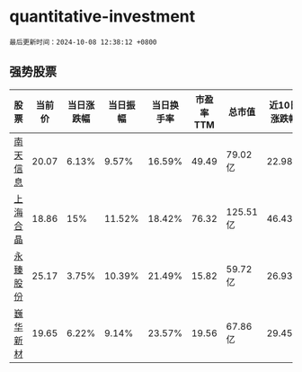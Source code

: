 # quantitative-investment

`最后更新时间：2024-10-08 12:38:12 +0800`

## 强势股票

|股票|当前价|当日涨跌幅|当日振幅|当日换手率|市盈率TTM|总市值|近10日涨跌幅|
|----|----|----|----|----|----|----|----|
|[南天信息](https://xueqiu.com/S/SZ000948)|20.07|6.13%|9.57%|16.59%|49.49|79.02亿|22.98%|
|[上海合晶](https://xueqiu.com/S/SH688584)|18.86|15%|11.52%|18.42%|76.32|125.51亿|46.43%|
|[永臻股份](https://xueqiu.com/S/SH603381)|25.17|3.75%|10.39%|21.49%|15.82|59.72亿|26.93%|
|[巍华新材](https://xueqiu.com/S/SH603310)|19.65|6.22%|9.14%|23.57%|19.56|67.86亿|29.45%|
